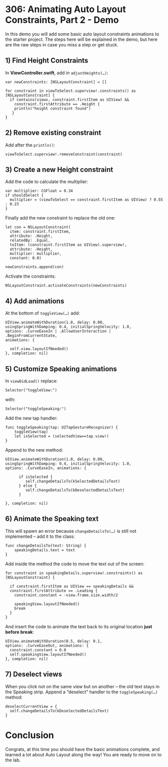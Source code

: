 # 306: Animating Auto Layout Constraints, Part 2 - Demo

In this demo you will add some basic auto layout constraints animations to the starter project. The steps here will be explained in the demo, but here are the raw steps in case you miss a step or get stuck.
## 1) Find Height Constraints

In **ViewController.swift**, add in `adjustHeights(…)`:
    var newConstraints: [NSLayoutConstraint] = []
        
    for constraint in viewToSelect.superview!.constraints() as [NSLayoutConstraint] {
      if contains(views, constraint.firstItem as UIView) &&
        constraint.firstAttribute == .Height {
        println("height constraint found")
       }
    }

## 2) Remove existing constraint

Add after the `println()`:

    viewToSelect.superview!.removeConstraint(constraint)

## 3) Create a new Height constraint
Add the code to calculate the multiplier:

    var multiplier: CGFloat = 0.34
    if shouldSelect {
      multiplier = (viewToSelect == constraint.firstItem as UIView) ? 0.55 : 0.23
    }

Finally add the new constraint to replace the old one:

    let con = NSLayoutConstraint(
      item: constraint.firstItem,
      attribute: .Height,
      relatedBy: .Equal,
      toItem: (constraint.firstItem as UIView).superview!,
      attribute: .Height,
      multiplier: multiplier,
      constant: 0.0)

    newConstraints.append(con)

Activate the constraints:

    NSLayoutConstraint.activateConstraints(newConstraints)
## 4) Add animations

At the bottom of `toggleView(…)` add:

    UIView.animateWithDuration(1.0, delay: 0.00, 
    usingSpringWithDamping: 0.4, initialSpringVelocity: 1.0, 
    options: .CurveEaseIn | .AllowUserInteraction | .BeginFromCurrentState, 
    animations: {

      self.view.layoutIfNeeded()
    }, completion: nil)

## 5) Customize Speaking animations

In `viewDidLoad()` replace:

    Selector("toggleView:")

with:

    Selector("toggleSpeaking:")

Add the new tap handler:

    func toggleSpeaking(tap: UITapGestureRecognizer) {
        toggleView(tap)
        let isSelected = (selectedView==tap.view!)
    }

Append to the new method:

    UIView.animateWithDuration(1.0, delay: 0.00, 
    usingSpringWithDamping: 0.4, initialSpringVelocity: 1.0, 
    options: .CurveEaseIn, animations: {

          if isSelected {
             self.changeDetailsTo(kSelectedDetailsText)
          } else {
             self.changeDetailsTo(kDeselectedDetailsText)
          }

    }, completion: nil)

## 6) Animate the Speaking text

This will spawn an error because `changeDetailsTo(…)` is still not implemented – add it to the class:

    func changeDetailsTo(text: String) {
        speakingDetails.text = text
    }

Add inside the method the code to move the text out of the screen:

    for constraint in speakingDetails.superview!.constraints() as [NSLayoutConstraint] {

      if constraint.firstItem as UIView == speakingDetails && 
      constraint.firstAttribute == .Leading {
        constraint.constant = -view.frame.size.width/2

        speakingView.layoutIfNeeded()
        break
      }
    }

And insert the code to animate the text back to its original location **just before break**:

    UIView.animateWithDuration(0.5, delay: 0.1, 
    options: .CurveEaseOut, animations: {
      constraint.constant = 0.0
      self.speakingView.layoutIfNeeded()
    }, completion: nil)

## 7) Deselect views

When you click not on the same view but on another – the old text stays in the Speaking strip. Append a “deselect” handler to the `toggleSpeaking(…)` method:

    deselectCurrentView = {
      self.changeDetailsTo(kDeselectedDetailsText)
    }

# Conclusion

Congrats, at this time you should have the basic animations complete, and learned a lot about Auto Layout along the way! You are ready to move on to the lab.
